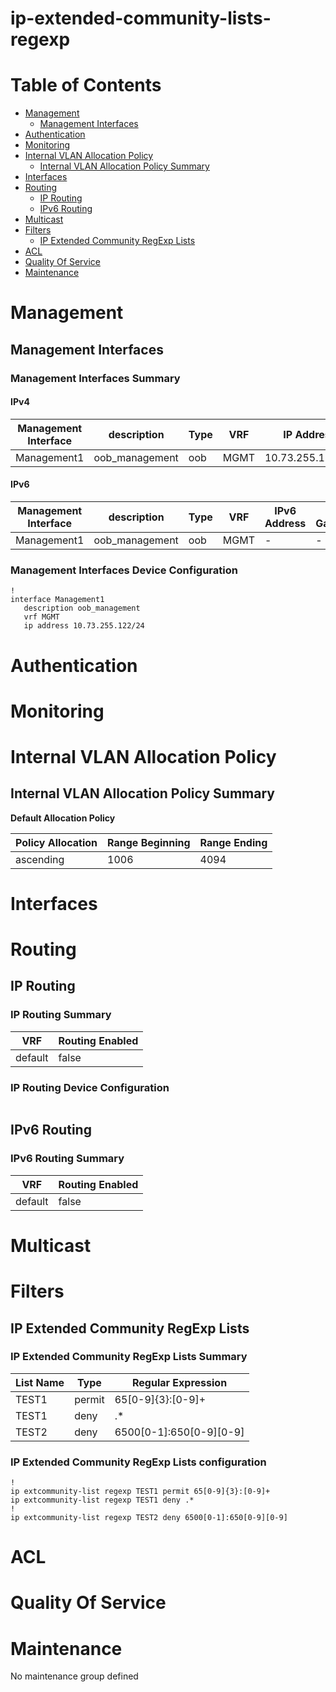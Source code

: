 # ip-extended-community-lists-regexp
# Table of Contents
<!-- toc -->

- [Management](#management)
  - [Management Interfaces](#management-interfaces)
- [Authentication](#authentication)
- [Monitoring](#monitoring)
- [Internal VLAN Allocation Policy](#internal-vlan-allocation-policy)
  - [Internal VLAN Allocation Policy Summary](#internal-vlan-allocation-policy-summary)
- [Interfaces](#interfaces)
- [Routing](#routing)
  - [IP Routing](#ip-routing)
  - [IPv6 Routing](#ipv6-routing)
- [Multicast](#multicast)
- [Filters](#filters)
  - [IP Extended Community RegExp Lists](#ip-extended-community-regexp-lists)
- [ACL](#acl)
- [Quality Of Service](#quality-of-service)
- [Maintenance](#maintenance)

<!-- toc -->
# Management

## Management Interfaces

### Management Interfaces Summary

#### IPv4

| Management Interface | description | Type | VRF | IP Address | Gateway |
| -------------------- | ----------- | ---- | --- | ---------- | ------- |
| Management1 | oob_management | oob | MGMT | 10.73.255.122/24 | 10.73.255.2 |

#### IPv6

| Management Interface | description | Type | VRF | IPv6 Address | IPv6 Gateway |
| -------------------- | ----------- | ---- | --- | ------------ | ------------ |
| Management1 | oob_management | oob | MGMT | -  | - |

### Management Interfaces Device Configuration

```eos
!
interface Management1
   description oob_management
   vrf MGMT
   ip address 10.73.255.122/24
```

# Authentication

# Monitoring

# Internal VLAN Allocation Policy

## Internal VLAN Allocation Policy Summary

**Default Allocation Policy**

| Policy Allocation | Range Beginning | Range Ending |
| ------------------| --------------- | ------------ |
| ascending | 1006 | 4094 |

# Interfaces

# Routing

## IP Routing

### IP Routing Summary

| VRF | Routing Enabled |
| --- | --------------- |
| default | false|
### IP Routing Device Configuration

```eos
```
## IPv6 Routing

### IPv6 Routing Summary

| VRF | Routing Enabled |
| --- | --------------- |
| default | false |

# Multicast

# Filters

## IP Extended Community RegExp Lists

### IP Extended Community RegExp Lists Summary

| List Name | Type | Regular Expression |
| --------- | ---- | ------------------ |
| TEST1 | permit | 65[0-9]{3}:[0-9]+ |
| TEST1 | deny | .* |
| TEST2 | deny | 6500[0-1]:650[0-9][0-9] |

### IP Extended Community RegExp Lists configuration

```eos
!
ip extcommunity-list regexp TEST1 permit 65[0-9]{3}:[0-9]+
ip extcommunity-list regexp TEST1 deny .*
!
ip extcommunity-list regexp TEST2 deny 6500[0-1]:650[0-9][0-9]
```

# ACL

# Quality Of Service

# Maintenance
No maintenance group defined
